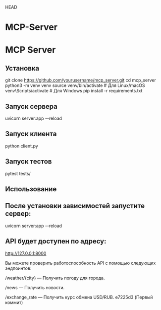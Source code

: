 HEAD
# MCP-Server

# MCP Server

## Установка

git clone https://github.com/yourusername/mcp_server.git
cd mcp_server
python3 -m venv venv
source venv/bin/activate  # Для Linux/macOS
venv\Scripts\activate     # Для Windows
pip install -r requirements.txt

## Запуск сервера
uvicorn server:app --reload   

## Запуск клиента
python client.py

## Запуск тестов
pytest tests/

## Использование
## После установки зависимостей запустите сервер:
uvicorn server:app --reload

## API будет доступен по адресу:
http://127.0.0.1:8000

Вы можете проверить работоспособность API с помощью следующих эндпоинтов:

/weather/{city} — Получить погоду для города.

/news — Получить новости.

/exchange_rate — Получить курс обмена USD/RUB.
e7225d3 (Первый коммит)
